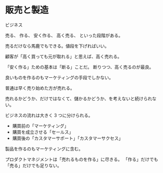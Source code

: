# 販売と製造

ビジネス

売る、
作る、
安く作る、
高く売る、
といった段階がある。

売るだけなら馬鹿でもできる。値段を下げればいい。

顧客が「高く買っても元が取れる」と思えば、高く売れる。

「安く作る」ための基本は「断る」ことだ。
断りつつ、高く売るのが最良。

良いものを作るのもマーケティングの手段でしかない。

普通は早く売り始めた方が売れる。

売れるかどうか、だけではなくて、儲かるかどうか、を考えないと続けられない。

ビジネスの流れは大きく 3 つに分けられる。

- 購買前の「マーケティング」
- 購買を成立させる「セールス」
- 購買後の「カスタマーサポート」「カスタマーサクセス」

製品を作るのもマーケティングに含む。

プロダクトマネジメントは「売れるものを作る」に尽きる。
「作る」だけでも「売る」だけでも足りない。

